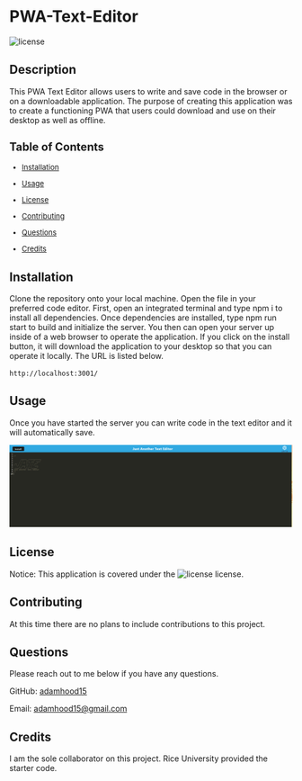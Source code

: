 # PWA-Text-Editor
  ![license](https://img.shields.io/static/v1?label=License&message=MIT&color=$blue)
  ## Description
  This PWA Text Editor allows users to write and save code in the browser or on a downloadable application. The purpose of creating this application was to create a functioning PWA that users could download and use on their desktop as well as offline. 

  <font size='2'>

  ## Table of Contents
  * [Installation](#installation)

  * [Usage](#usage)

  * [License](#license)

  * [Contributing](#contributing)

  * [Questions](#questions)

  * [Credits](#credits)

  </font>

  ## Installation
  Clone the repository onto your local machine. Open the file in your preferred code editor. First, open an integrated terminal and type npm i to install all dependencies. Once dependencies are installed, type npm run start to build and initialize the server. You then can open your server up inside of a web browser to operate the application. If you click on the install button, it will download the application to your desktop so that you can operate it locally. The URL is listed below. 

    http://localhost:3001/
    
  ## Usage
 Once you have started the server you can write code in the text editor and it will automatically save. 

 

  ![screenshot of application](./assets/screenshot.png)
  
  
  ## License
  Notice: This application is covered under the ![license](https://img.shields.io/static/v1?label=License&message=MIT&color=$blue) license.

  ## Contributing
  At this time there are no plans to include contributions to this project. 
  
  ## Questions
  Please reach out to me below if you have any questions.

  
  GitHub: [adamhood15](https://github.com/adamhood15)

  Email: adamhood15@gmail.com
  
  ## Credits
  I am the sole collaborator on this project. Rice University provided the starter code. 

